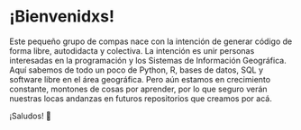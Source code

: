# ¡Bienvenidxs!

Este pequeño grupo de compas nace con la intención de generar código de forma libre, autodidacta y colectiva. La intención es unir personas interesadas en la programación y los Sistemas de Información Geográfica. Aquí sabemos de todo un poco de Python, R, bases de datos, SQL y software libre en el área geográfica. Pero aún estamos en crecimiento constante, montones de cosas por aprender, por lo que seguro verán nuestras locas andanzas en futuros repositorios que creamos por acá.

¡Saludos! 🙂
